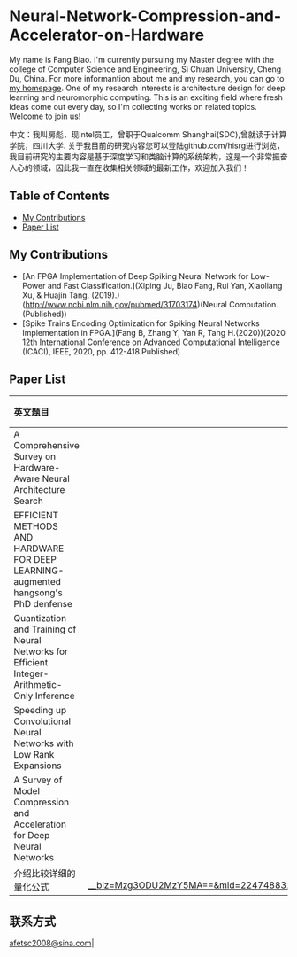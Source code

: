 # Neural-Network-Compression-and-Accelerator-on-Hardware

My name is Fang Biao. I'm currently pursuing my Master degree with the college of Computer Science and Engineering, Si Chuan University, Cheng Du, China. For more informantion about me and my research, you can go to [my homepage](https://github.com/hisrg). One of my research interests is architecture design for deep learning and neuromorphic computing. This is an exciting field where fresh ideas come out every day, so I'm collecting works on related topics. Welcome to join us!


中文：我叫房彪，现Intel员工，曾职于Qualcomm Shanghai(SDC),曾就读于计算学院，四川大学. 关于我目前的研究内容您可以登陆github.com/hisrg进行浏览，我目前研究的主要内容是基于深度学习和类脑计算的系统架构，这是一个非常振奋人心的领域，因此我一直在收集相关领域的最新工作，欢迎加入我们！

## Table of Contents
 - [My Contributions](#my-contributions)
 - [Paper List](#conference-papers)

## My Contributions
- [An FPGA Implementation of Deep Spiking Neural Network for Low-Power and Fast Classification.](Xiping Ju, Biao Fang, Rui Yan, Xiaoliang Xu, & Huajin Tang. (2019).)(http://www.ncbi.nlm.nih.gov/pubmed/31703174)(Neural Computation. (Published))
- [Spike Trains Encoding Optimization for Spiking Neural Networks Implementation in FPGA.](Fang B, Zhang Y, Yan R, Tang H.(2020))(2020 12th International Conference on Advanced Computational Intelligence (ICACI), IEEE, 2020, pp. 412-418.Published)

## Paper List
| 英文题目 | 中文题目 | 状态 |
| :-----| ----: | :----: |
| A Comprehensive Survey on Hardware-Aware Neural Architecture Search | 硬件感知神经网络架构搜索方法综述 | 翻译中 |
| EFFICIENT METHODS AND HARDWARE FOR DEEP LEARNING-augmented hangsong's PhD denfense | 韩松博士毕业论文：深度学习有效硬件加速与算法 | 已上传 |
|Quantization and Training of Neural Networks for Efficient Integer-Arithmetic-Only Inference|神经网络算法有整型效量化与训练|已上传|
|Speeding up Convolutional Neural Networks with Low Rank Expansions|地址分解提速神经网络|已上传|
|A Survey of Model Compression and Acceleration for Deep Neural Networks|/关于深度神经网络模型压缩与加速方面的调查|已上传|
|介绍比较详细的量化公式|https://mp.weixin.qq.com/s?__biz=Mzg3ODU2MzY5MA==&mid=2247488318&idx=1&sn=048c1b78f3b2cb25c05abb115f20d6c6&chksm=cf108b3bf867022d1b214928102d65ed691c81955b59ca02bccdee92584ad9aa8e390e1d2978#rd
## 联系方式
afetsc2008@sina.com|

